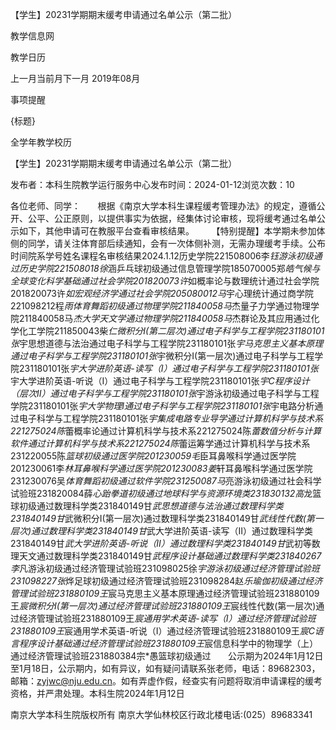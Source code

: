 






【学生】20231学期期末缓考申请通过名单公示（第二批）





























教学信息网







































教学日历



上一月当前月下一月
2019年08月





事项提醒


{标题}


全学年教学校历
























【学生】20231学期期末缓考申请通过名单公示（第二批）

发布者：本科生院教学运行服务中心发布时间：2024-01-12浏览次数：10

各位老师、同学：       根据《南京大学本科生课程缓考管理办法》的规定，遵循公开、公平、公正原则，以提供事实为依据，经集体讨论审核，现将缓考通过名单公示如下，其他申请可在教服平台查看审核结果。       【特别提醒】本学期未参加体侧的同学，请关注体育部后续通知，会有一次体侧补测，无需办理缓考手续。公布时间院系学号姓名课程名审核结果2024.1.12历史学院221508006李*钰游泳初级通过历史学院221508018徐*涵乒乓球初级通过信息管理学院185070005郑*皓气候与全球变化科学基础通过社会学院201820073许*如概率论与数理统计通过社会学院201820073许*如宏观经济学通过社会学院205080012马*宇心理统计通过商学院221098212程*雨体育舞蹈初级通过物理学院211840058马*杰量子力学通过物理学院211840058马*杰大学天文学通过物理学院211840058马*杰群论及其应用通过化学化工学院211850043柴*仁微积分I(第二层次)通过电子科学与工程学院231180101张*宇思想道德与法治通过电子科学与工程学院231180101张*宇马克思主义基本原理通过电子科学与工程学院231180101张*宇微积分I(第一层次)通过电子科学与工程学院231180101张*宇大学进阶英语-读写（Ⅰ）通过电子科学与工程学院231180101张*宇大学进阶英语-听说（Ⅰ）通过电子科学与工程学院231180101张*宇C程序设计（层次Ⅱ）通过电子科学与工程学院231180101张*宇游泳初级通过电子科学与工程学院231180101张*宇大学物理I通过电子科学与工程学院231180101张*宇电路分析通过电子科学与工程学院231180101张*宇集成电路专业导学通过计算机科学与技术系221275024陈*蕾概率论通过计算机科学与技术系221275024陈*蕾数值分析与计算软件通过计算机科学与技术系221275024陈*蕾运筹学通过计算机科学与技术系231220055陈*篮球初级通过医学院201230059毛*臣耳鼻喉科学通过医学院201230061李*林耳鼻喉科学通过医学院201230083姜*轩耳鼻喉科学通过医学院231230076吴*体育舞蹈初级通过软件学院231250087马*亮游泳初级通过社会科学试验班231820084薛*心跆拳道初级通过地球科学与资源环境类231830132高*龙篮球初级通过数理科学类231840149甘*武思想道德与法治通过数理科学类231840149甘*武微积分I(第一层次)通过数理科学类231840149甘*武线性代数(第一层次)通过数理科学类231840149甘*武大学进阶英语-读写（Ⅱ）通过数理科学类231840149甘*武大学进阶英语-听说（Ⅱ）通过数理科学类231840149甘*武初等数理天文通过数理科学类231840149甘*武程序设计基础通过数理科学类231840267李*凡游泳初级通过经济管理试验班231098025徐*宇游泳初级通过经济管理试验班231098227张*烨足球初级通过经济管理试验班231098284赵*乐瑜伽初级通过经济管理试验班231880109王*宸马克思主义基本原理通过经济管理试验班231880109王*宸微积分I(第一层次)通过经济管理试验班231880109王*宸线性代数(第一层次)通过经济管理试验班231880109王*宸通用学术英语-读写（Ⅰ）通过经济管理试验班231880109王*宸通用学术英语-听说（Ⅰ）通过经济管理试验班231880109王*宸C语言程序设计基础通过经济管理试验班231880109王*宸信息科学中的物理学（上）通过经济管理试验班231880384宗*愚篮球初级通过       公示期为2024年1月12日至1月18日，公示期内，如有异议，如有疑问请联系张老师，电话：89682303，邮箱：zyjwc@nju.edu.cn。如有弄虚作假，经查实有问题将取消申请课程的缓考资格，并严肃处理。本科生院2024年1月12日

















南京大学本科生院版权所有
南京大学仙林校区行政北楼电话:(025）89683341






















